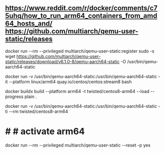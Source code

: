 
https://www.reddit.com/r/docker/comments/c75uhq/how_to_run_arm64_containers_from_amd64_hosts_and/
https://github.com/multiarch/qemu-user-static/releases
---

docker run --rm --privileged multiarch/qemu-user-static:register
sudo -s
wget https://github.com/multiarch/qemu-user-static/releases/download/v6.1.0-8/qemu-aarch64-static -O /usr/bin/qemu-aarch64-static

docker run -v /usr/bin/qemu-aarch64-static:/usr/bin/qemu-aarch64-static -it --platform linux/arm64 quay.io/centos/centos:stream8 bash


docker buildx build --platform arm64 -t twisted/centos8-arm64  --load --progress plain .

docker run -v /usr/bin/qemu-aarch64-static:/usr/bin/qemu-aarch64-static -ti --rm twisted/centos8-arm64


# # # activate arm64

docker run --rm --privileged multiarch/qemu-user-static --reset -p yes